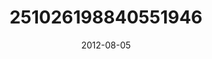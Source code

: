 ---
title: "251026198840551946"
cover: "2012-08-05 15.31.16 251026198840551946_46248401"
photo: "2012-08-05 15.31.16 251026198840551946_46248401"
date: "2012-08-05"
type: "photo"
---